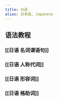 ```yaml
---
title: 日语
alias: 日本語, Japanese
---
```

## 语法教程
### [[日语 名词谓语句]]
### [[日语 人称代词]]
### [[日语 形容词]]
### [[日语 格助词]]